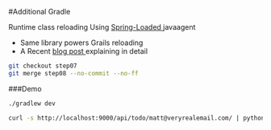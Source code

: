 #Additional Gradle

Runtime class reloading
Using [ Spring-Loaded ]( https://github.com/spring-projects/spring-loaded ) javaagent
* Same library powers Grails reloading
* A Recent [ blog post ]( http://www.cholick.com/entry/show/280 ) explaining in detail

```bash
git checkout step07
git merge step08 --no-commit --no-ff
```

###Demo

```bash
./gradlew dev

curl -s http://localhost:9000/api/todo/matt@veryrealemail.com/ | python -m json.tool
```

